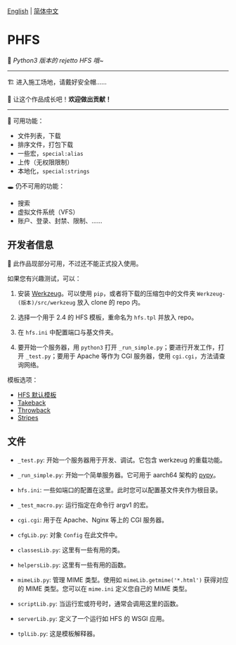 [English](./README.md) | [简体中文](./README-zh-CN.md)

# PHFS
💫 *Python3 版本的 rejetto HFS 哦~*

----
🏗 进入施工场地，请戴好安全帽……

🎉 让这个作品成长吧！**欢迎做出贡献！**

----

👏 可用功能：

- 文件列表，下载
- 排序文件，打包下载
- 一些宏，`special:alias`
- 上传（无权限限制）
- 本地化，`special:strings`

🕳 仍不可用的功能：

- 搜索
- 虚拟文件系统（VFS）
- 账户、登录、封禁、限制、……

## 开发者信息

👀 此作品现部分可用，不过还不能正式投入使用。

如果您有兴趣测试，可以：

1. 安装 [Werkzeug](https://pypi.org/project/Werkzeug/)。可以使用 `pip`，或者将下载的压缩包中的文件夹 `Werkzeug-(版本)/src/werkzeug` 放入 clone 的 repo 内。

2. 选择一个用于 2.4 的 HFS 模板，重命名为 `hfs.tpl` 并放入 repo。

3. 在 `hfs.ini` 中配置端口与基文件夹。

4. 要开始一个服务器，用 `python3` 打开 `_run_simple.py`；要进行开发工作，打开 `_test.py`；要用于 Apache 等作为 CGI 服务器，使用 `cgi.cgi`，方法请查询网络。

模板选项：

- [HFS 默认模板](https://github.com/rejetto/hfs2/raw/master/default.tpl)
- [Takeback](https://github.com/NaitLee/Takeback-HFS-Template/releases/latest)
- [Throwback](http://rejetto.com/forum/index.php?topic=12055.0)
- [Stripes](http://rejetto.com/forum/index.php?topic=13415.0)

## 文件

- `_test.py`: 开始一个服务器用于开发、调试。它包含 werkzeug 的重载功能。
- `_run_simple.py`: 开始一个简单服务器。它可用于 aarch64 架构的 [pypy](https://www.pypy.org/)。
- `hfs.ini`: 一些如端口的配置在这里。此时您可以配置基文件夹作为根目录。

- `_test_macro.py`: 运行指定在命令行 argv1 的宏。
- `cgi.cgi`: 用于在 Apache、Nginx 等上的 CGI 服务器。

- `cfgLib.py`: 对象 `Config` 在此文件中。
- `classesLib.py`: 这里有一些有用的类。
- `helpersLib.py`: 这里有一些有用的函数。
- `mimeLib.py`: 管理 MIME 类型。使用如 `mimeLib.getmime('*.html')` 获得对应的 MIME 类型。您可以在 `mime.ini` 定义您自己的 MIME 类型。
- `scriptLib.py`: 当运行宏或符号时，通常会调用这里的函数。
- `serverLib.py`: 定义了一个运行如 HFS 的 WSGI 应用。
- `tplLib.py`: 这是模板解释器。
